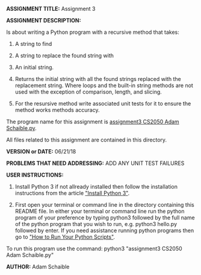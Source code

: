 **ASSIGNMENT TITLE:** Assignment 3

**ASSIGNMENT DESCRIPTION:**

Is about writing a Python program with a recursive method that takes:  

1) A string to find 

2) A string to replace the found string with

3) An initial string. 

4) Returns the initial string with all the found strings replaced with the replacement string. Where loops and the built-in string methods are not used with the exception of comparison, length, and slicing.

5) For the resursive method write associated unit tests for it to ensure the method works methods accuracy.

The program name for this assignment is [assignment3 CS2050 Adam Schaible.py](https://github.com/AdamSchaible/MSU_Denver/blob/master/CS%202050%20Computer%20Science%202%20(Summer%202018)/Assignment%203/assignment3%20CS2050%20Adam%20Schaible.py).

All files related to this assignment are contained in this directory.

**VERSION or DATE:** 06/21/18

**PROBLEMS THAT NEED ADDRESSING:** ADD ANY UNIT TEST FAILURES

**USER INSTRUCTIONS:** 

1) Install Python 3 if not allready installed then follow the installation instructions from the article ["Install Python 3"](https://installpython3.com/).

2) First open your terminal or command line in the directory containing this README file. In either your terminal or command line run the python program of your preference by typing python3 followed by the full name of the python program that you wish to run, e.g. python3 hello.py followed by enter. If you need assistance running python programs then go to ["How to Run Your Python Scripts"](https://realpython.com/run-python-scripts/).

To run this program use the command:
python3 "assignment3 CS2050 Adam Schaible.py"

**AUTHOR:** Adam Schaible
